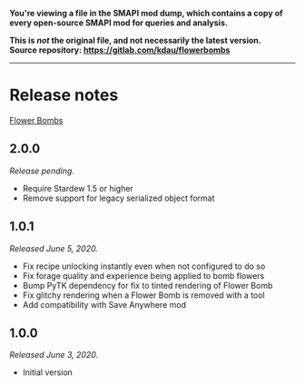 **You're viewing a file in the SMAPI mod dump, which contains a copy of every open-source SMAPI mod
for queries and analysis.**

**This is _not_ the original file, and not necessarily the latest version.**  
**Source repository: https://gitlab.com/kdau/flowerbombs**

----

# Release notes

[Flower Bombs](../)

## 2.0.0

*Release pending.*

* Require Stardew 1.5 or higher
* Remove support for legacy serialized object format

## 1.0.1

*Released June 5, 2020.*

* Fix recipe unlocking instantly even when not configured to do so
* Fix forage quality and experience being applied to bomb flowers
* Bump PyTK dependency for fix to tinted rendering of Flower Bomb
* Fix glitchy rendering when a Flower Bomb is removed with a tool
* Add compatibility with Save Anywhere mod

## 1.0.0

*Released June 3, 2020.*

* Initial version
